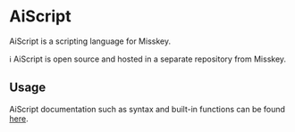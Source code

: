 # AiScript
AiScript is a scripting language for Misskey.

<div class="info">ℹ️ AiScript is open source and hosted in a separate repository from Misskey. </a></div>

## Usage
AiScript documentation such as syntax and built-in functions can be found [here](https://github.com/syuilo/aiscript/tree/master/docs).
